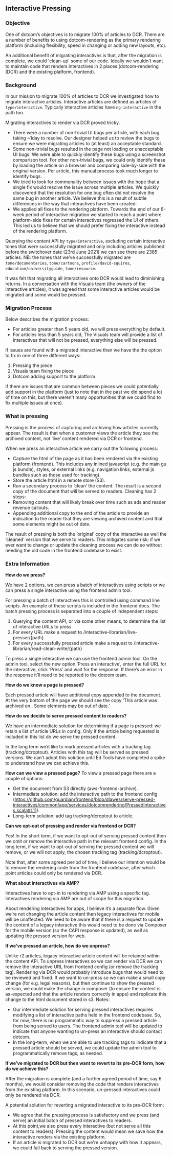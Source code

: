 ## Interactive Pressing

### Objective
One of dotcom’s objectives is to migrate 100% of articles to DCR. There are a number of benefits to using dotcom-rendering as the primary rendering platform (including flexibility, speed in changing or adding new layouts, etc).

An additional benefit of migrating interactives is that, after the migration is complete, we could 'clean-up' some of our code. Ideally we wouldn't want to maintain code that renders interactives in 2 places (dotcom-rendering (DCR) and the existing platform, frontend).

### Background
In our mission to migrate 100% of articles to DCR we investigated how to migrate interactive articles. Interactive articles are defined as articles of `type/interactive`. Typically interactive articles have `ng-interactive` in the path too.

Migrating interactives to render via DCR proved tricky.
- There were a number of non-trivial UI bugs per article, with each bug taking ~1day to resolve. Our designer helped us to review the bugs to ensure we were migrating articles to (at least) an acceptable standard.
- Some non-trivial bugs resulted in the page not loading or unacceptable UI bugs. We were able to quickly identify these bugs using a screenshot comparison tool. For other non-trivial bugs, we could only identify these by loading the article on a browser and comparing side-by-side with the original version. Per article, this manual process took much longer to identify bugs.
- We tried to look for commonality between issues with the hope that a single fix would resolve the issue across multiple articles. We quickly discovered that the resolution for one bug often did not resolve the same bug in another article. We believe this is a result of subtle differences in the way that interactives have been created.
- We applied all fixes to the rendering platform. Towards the end of our 6-week period of interactive migration we started to reach a point where platform-side fixes for certain interactives regressed the UI of others. This led us to believe that we should prefer fixing the interactive instead of the rendering platform.

Querying the content API by `type/interactive`, excluding certain interactive tones that were successfully migrated and only including articles published before the switchover date (23rd June 2021) we can see there are 2385 articles. NB: the tones that we’ve successfully migrated are `tone/documentaries`, `tone/cartoons`, `profile/david-squires`, `education/universityguide`, `tone/resource`.

It was felt that migrating all interactives onto DCR would lead to diminishing returns. In a conversation with the Visuals team (the owners of the interactive articles), it was agreed that some interactive articles would be migrated and some would be pressed.

### Migration Process
Below describes the migration process:
- For articles greater than 5 years old, we will press everything by default.
- For articles less than 5 years old, The Visuals team will provide a list of interactives that will not be pressed, everything else will be pressed.

If issues are found with a migrated interactive then we have the the option to fix in one of three different ways:
1. Pressing the piece
2. Visuals team fixing the piece
3. Dotcom adding support to the platform

If there are issues that are common between pieces we could potentially add support in the platform (just to note that in the past we did spend a lot of time on this, but there weren't many opportunities that we could find to fix multiple issues at once).

### What is pressing
Pressing is the process of capturing and archiving how articles currently appear. The result is that when a customer views the article they see the archived content, not ‘live’ content rendered via DCR or frontend.

When we press an interactive article we carry out the following process:
- Capture the html of the page as it has been rendered via the existing platform (frontend). This includes any inlined javascript (e.g. the main gu js bundle), styles, or external links (e.g. navigation links, external js bundles such as those used for tracking).
- Store the article html in a remote store (S3).
- Run a secondary process to ‘clean’ the content. The result is a second copy of the document that will be served to readers. Cleaning has 2 steps:
- Removing content that will likely break over time such as ads and reader revenue callouts.
- Appending additional copy to the end of the article to provide an indication to the reader that they are viewing archived content and that some elements might be out of date.

The result of pressing is both the ‘original’ copy of the interactive as well the ‘cleaned’ version that we serve to readers. This mitigates some risk: if we ever want to change or update the cleaning process we can do so without needing the old code in the frontend codebase to exist.

### Extra Information

**How do we press?**

We have 2 options, we can press a batch of interactives using scripts or we can press a single interactive using the frontend admin tool.

For pressing a batch of interactives this is controlled using command line scripts. An example of these scripts is included in the frontend docs. The batch pressing process is separated into a couple of independent steps:
1. Querying the content API, or via some other means, to determine the list of interactive URLs to press
2. For every URL make a request to /interactive-librarian/live-presser/{path}
3. For every successfully pressed article make a request to /interactive-librarian/read-clean-write/{path}

To press a single interactive we can use the frontend admin tool. On the admin tool, select the new option ‘Press an interactive’, enter the full URL for the interactive, click ‘Press’ and wait for the response. If there’s an error in the response it’ll need to be reported to the dotcom team.

**How do we know a page is pressed?**

Each pressed article will have additional copy appended to the document. At the very bottom of the page we should see the copy ‘This article was archived on <date>. Some elements may be out of date.’

**How do we decide to serve pressed content to readers?**

We have an intermediate solution for determining if a page is pressed: we retain a list of article URLs in config. Only if the article being requested is included in this list do we serve the pressed content.

In the long term we’d like to mark pressed articles with a tracking tag (tracking/dcroptout). Articles with this tag will be served as pressed versions. We can’t adopt this solution until Ed Tools have completed a spike to understand how we can achieve this.

**How can we view a pressed page?**
To view a pressed page there are a couple of options:
- Get the document from S3 directly (aws-frontend-archive).
- Intermediate solution: add the interactive path to the frontend config (https://github.com/guardian/frontend/blob/dlawes/serve-pressed-interactives/common/app/services/dotcomrendering/PressedInteractives.scala#L11).
- Long-term solution: add tag tracking/dcroptout to article.

**Can we opt-out of pressing and render via frontend or DCR?**

Yes! In the short term, if we want to opt-out of serving pressed content then we omit or remove the interactive path in the relevant frontend config. In the long term, if we want to opt-out of serving the pressed content we will remove, or we will not apply, the chosen tracking tag (tracking/dcroptout).

Note that, after some agreed period of time, I believe our intention would be to remove the rendering code from the frontend codebase, after which point articles could only be rendered via DCR.

**What about interactives via AMP?**

Interactives have to opt-in to rendering via AMP using a specific tag. Interactives rendering via AMP are out of scope for this migration.

About rendering interactives for apps, I believe it’s a separate flow. Given we’re not changing the article content then legacy interactives for mobile will be unaffected. We need to be aware that if there is a request to update the content of a legacy interactive this would need to be done via Composer for the mobile version (so the CAPI response is updated), as well as updating the pressed version for web.

**If we’ve pressed an article, how do we unpress?**

Unlike r2 articles, legacy interactive article content will be retained within the content API.
To unpress interactives so we can render via DCR we can remove the interactive URL from frontend config (or remove the tracking tag). Rendering via DCR would probably introduce bugs that would need to be reviewed and fixed.
If we want to un-press so we can make a small copy change (for e.g. legal reasons), but then continue to show the pressed version, we could make the change in composer (to ensure the content is as-expected and that the article renders correctly in apps) and replicate this change to the html document stored in s3.
Notes:
- Our intermediate solution for serving pressed interactives requires modifying a list of interactive paths held in the frontend codebase. So, for now, there is no programmatic way to suppress a pressed article from being served to users. The frontend admin tool will be updated to indicate that anyone wanting to un-press an interactive should contact dotcom.
- In the long-term, when we are able to use tracking tags to indicate that a pressed article should be served, we could update the admin tool to programmatically remove tags, as needed.

**If we’ve migrated to DCR but then want to revert to its pre-DCR form, how do we achieve this?**

After the migration is complete (and a further agreed period of time, say 6 months), we would consider removing the code that renders interactives from the existing platform. In this scenario, un-pressed interactives could only be rendered via DCR.

A potential solution for reverting a migrated interactive to its pre-DCR form:
- We agree that the pressing process is satisfactory and we press (and serve) an initial batch of pressed interactives to readers.
- At this point,we also press every interactive (but not serve all this content to readers). Pressing the content would mean we save how the interactive renders via the existing platform.
- If an article is migrated to DCR but we're unhappy with how it appears, we could fall back to serving the pressed version.

